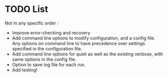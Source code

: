 # TODO List

Not in any specific order :

- Improve error-checking and recovery
- Add command line options to modify configuration, and a config file. Any
  options on command line to have precedence over settings specified in the
  configuration file.
- Add command line options for quiet as well as the existing verbose, with same
  options in the config file.
- Option to save log file for each run.
- Add testing!
